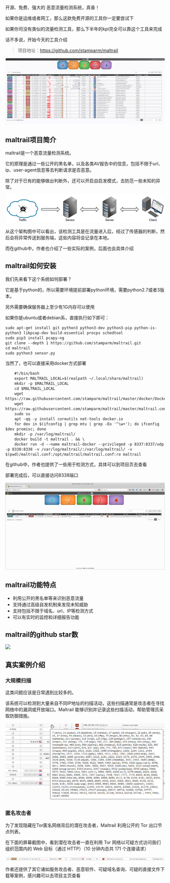 开源、免费、强大的 恶意流量检测系统，真香！

如果你是运维或者网工，那么这款免费开源的工具你一定要尝试下

如果你司没有类似的流量检测工具，那么下半年的kpi完全可以靠这个工具来完成

话不多说，开始今天的工具介绍

>项目地址：https://github.com/stamparm/maltrail

![maltrail](image.png)

## maltrail项目简介

maltrail是一个恶意流量检测系统。

它的原理是通过一些公开的黑名单，以及各类AV报告中的信息，包括不限于url、ip、user-agent信息等去判断请求是否恶意。

除了对于已有的能够做出判断外，还可以开启自启发模式，去防范一些未知的异常。

![maltrail架构](image-1.png)

从这个架构图中可以看出，该检测工具是在流量进入后，经过了传感器的判断，然后会将异常传送到服务端，这些内容将会记录在本地。

而在github中，作者也介绍了一些实际的案例，后面也会具体介绍

## maltrail如何安装

我们先来看下这个系统如何部署？

它是基于python的，所以需要环境提前部署python环境，需要python2.7或者3版本。

另外需要确保服务器上至少有1G内存可以使用

如果你是ubuntu或者debian系，直接执行如下即可：


```
sudo apt-get install git python3 python3-dev python3-pip python-is-python3 libpcap-dev build-essential procps schedtool
sudo pip3 install pcapy-ng
git clone --depth 1 https://github.com/stamparm/maltrail.git
cd maltrail
sudo python3 sensor.py
```

当然了，也可以直接采用docker方式部署

```
    #!/bin/bash
    export MALTRAIL_LOCAL=$(realpath ~/.local/share/maltrail)
    mkdir -p $MALTRAIL_LOCAL
    cd $MALTRAIL_LOCAL
    wget https://raw.githubusercontent.com/stamparm/maltrail/master/docker/Dockerfile
    wget https://raw.githubusercontent.com/stamparm/maltrail/master/maltrail.conf
    sudo su
    apt -qq -y install coreutils net-tools docker.io
    for dev in $(ifconfig | grep mtu | grep -Eo '^\w+'); do ifconfig $dev promisc; done
    mkdir -p /var/log/maltrail/
    docker build -t maltrail . && \
    docker run -d --name maltrail-docker --privileged -p 8337:8337/udp -p 8338:8338 -v /var/log/maltrail/:/var/log/maltrail/ -v $(pwd)/maltrail.conf:/opt/maltrail/maltrail.conf:ro maltrail
```

在github中，作者也提供了一些用于检测方式，具体可以到项目页去查看

部署完成后，可以直接访问8338端口

![](image-2.png)

## maltrail功能特点

- 利用公开的黑名单等来识别恶意流量
- 支持通过高级自发机制来发现未知威胁
- 支持包括不限于域名、url、IP等检测方式
- 可以有实时的监控和详细报告功能


## maltrail的github star数

 ![](https://img.shields.io/github/stars/stamparm/maltrail?style=flat-square)


## 真实案例介绍

### 大规模扫描

这类问题应该是日常遇到比较多的。

该系统可以检测到大量来自不同IP地址的扫描活动，这些扫描通常是攻击者在寻找网络中的漏洞或开放端口。Maltrail 能够识别并记录这些扫描活动，帮助管理员采取防御措施。

![dst_port](image-3.png)

### 匿名攻击者

为了发现隐藏在Tor匿名网络背后的潜在攻击者，Maltrail 利用公开的 Tor 出口节点列表。

在下面的屏幕截图中，看到潜在攻击者一直在利用 Tor 网络以可疑方式访问我们组织范围内的 Web 目标（通过 HTTP）（10 分钟内总共 171 个连接请求）

![](image-4.png)

作者还提供了其它诸如服务攻击者、恶意软件、可疑域名查询、可疑的直接文件下载等案例，感兴趣可以去项目主页查看

